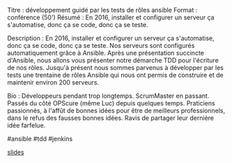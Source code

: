 Titre : développement guidé par les tests de rôles ansible
Format : conférence (50')
Résumé : En 2016, installer et configurer un serveur ça s'automatise, donc ça se code, donc ça se teste.

Description :
En 2016, installer et configurer un serveur ça s'automatise, donc ça se code, donc ça se teste.
Nos serveurs sont configurés automatiquement grâce à Ansible.
Après une présentation succincte d'Ansible, nous allons vous présenter notre démarche TDD pour l'écriture de nos rôles.
Jusqu'à présent nous sommes parvenus à développer par les tests une trentaine de rôles Ansible qui nous ont permis de construire et de maintenir environ 200 serveurs.

Bio :
Développeurs pendant trop longtemps.
ScrumMaster en passant.
Passés du côté OPScure (même Luc) depuis quelques temps.
Praticiens passionnés, à l'affût de bonnes idées pour être de meilleurs professionnels, dans le refus des fausses bonnes idées.
Ravis de partager leur dernière idée farfelue.

 #ansible #tdd #jenkins

[slides](https://multimediabs.github.io/prez-tests-ansible/slides)
